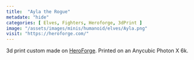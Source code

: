 ```yaml
---
title:  "Ayla the Rogue"
metadate: "hide"
categories: [ Elves, Fighters, Heroforge, 3dPrint ]
image: "/assets/images/minis/humanoid/elves/Ayla.png"
visit: "https://heroforge.com/"
---
```

3d print custom made on [HeroForge](https://heroforge.com). 
Printed on an Anycubic Photon X 6k.